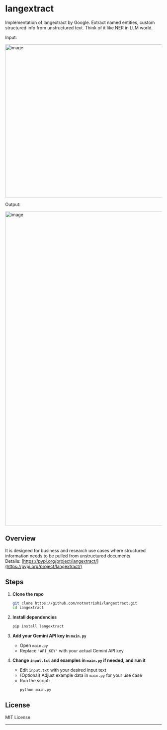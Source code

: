 # langextract

Implementation of langextract by Google. Extract named entities, custom structured info from unstructured text. Think of it like NER in LLM world.

Input:

<img width="736" height="492" alt="image" src="https://github.com/user-attachments/assets/09c73edb-63eb-4c87-b642-672653d8caf4" />


Output:

<img width="1632" height="1010" alt="image" src="https://github.com/user-attachments/assets/2971998b-56dc-448d-ba37-32ac87acc049" />



## Overview

It is designed for business and research use cases where structured information needs to be pulled from unstructured documents.  
Details: [https://pypi.org/project/langextract/](https://pypi.org/project/langextract/)

## Steps

1. **Clone the repo**
   ```sh
   git clone https://github.com/notnotrishi/langextract.git
   cd langextract
   ```

2. **Install dependencies**
   ```sh
   pip install langextract
   ```

3. **Add your Gemini API key in `main.py`**
   - Open `main.py`
   - Replace `'API_KEY'` with your actual Gemini API key

4. **Change `input.txt` and examples in `main.py` if needed, and run it**
   - Edit `input.txt` with your desired input text
   - (Optional) Adjust example data in `main.py` for your use case
   - Run the script:
     ```sh
     python main.py
     ```

## License

MIT License

---
